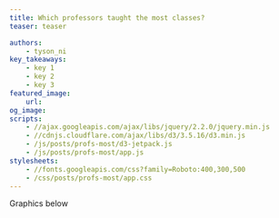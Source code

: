 ```yaml
---
title: Which professors taught the most classes?
teaser: teaser

authors:
    - tyson_ni
key_takeaways:
    - key 1
    - key 2
    - key 3
featured_image:
    url:
og_image:
scripts:
    - //ajax.googleapis.com/ajax/libs/jquery/2.2.0/jquery.min.js
    - //cdnjs.cloudflare.com/ajax/libs/d3/3.5.16/d3.min.js
    - /js/posts/profs-most/d3-jetpack.js
    - /js/posts/profs-most/app.js
stylesheets:
    - //fonts.googleapis.com/css?family=Roboto:400,300,500
    - /css/posts/profs-most/app.css
---
```


Graphics below

<div id="viz">
</div>
